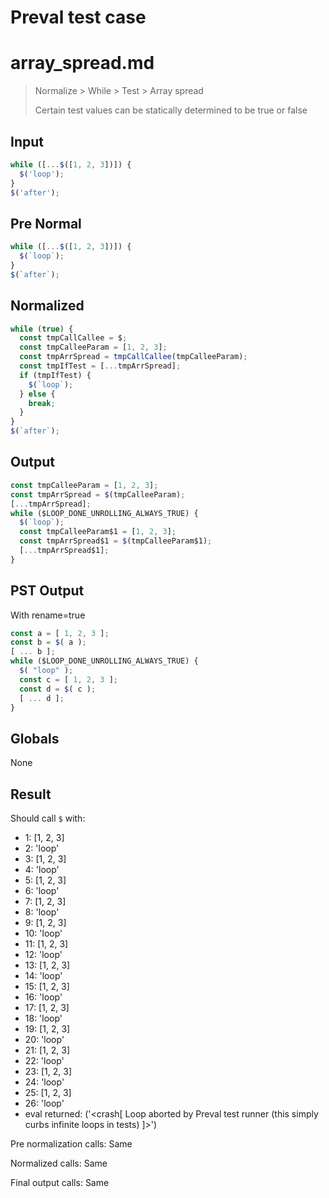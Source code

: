 # Preval test case

# array_spread.md

> Normalize > While > Test > Array spread
>
> Certain test values can be statically determined to be true or false

## Input

`````js filename=intro
while ([...$([1, 2, 3])]) {
  $('loop');
}
$('after');
`````

## Pre Normal


`````js filename=intro
while ([...$([1, 2, 3])]) {
  $(`loop`);
}
$(`after`);
`````

## Normalized


`````js filename=intro
while (true) {
  const tmpCallCallee = $;
  const tmpCalleeParam = [1, 2, 3];
  const tmpArrSpread = tmpCallCallee(tmpCalleeParam);
  const tmpIfTest = [...tmpArrSpread];
  if (tmpIfTest) {
    $(`loop`);
  } else {
    break;
  }
}
$(`after`);
`````

## Output


`````js filename=intro
const tmpCalleeParam = [1, 2, 3];
const tmpArrSpread = $(tmpCalleeParam);
[...tmpArrSpread];
while ($LOOP_DONE_UNROLLING_ALWAYS_TRUE) {
  $(`loop`);
  const tmpCalleeParam$1 = [1, 2, 3];
  const tmpArrSpread$1 = $(tmpCalleeParam$1);
  [...tmpArrSpread$1];
}
`````

## PST Output

With rename=true

`````js filename=intro
const a = [ 1, 2, 3 ];
const b = $( a );
[ ... b ];
while ($LOOP_DONE_UNROLLING_ALWAYS_TRUE) {
  $( "loop" );
  const c = [ 1, 2, 3 ];
  const d = $( c );
  [ ... d ];
}
`````

## Globals

None

## Result

Should call `$` with:
 - 1: [1, 2, 3]
 - 2: 'loop'
 - 3: [1, 2, 3]
 - 4: 'loop'
 - 5: [1, 2, 3]
 - 6: 'loop'
 - 7: [1, 2, 3]
 - 8: 'loop'
 - 9: [1, 2, 3]
 - 10: 'loop'
 - 11: [1, 2, 3]
 - 12: 'loop'
 - 13: [1, 2, 3]
 - 14: 'loop'
 - 15: [1, 2, 3]
 - 16: 'loop'
 - 17: [1, 2, 3]
 - 18: 'loop'
 - 19: [1, 2, 3]
 - 20: 'loop'
 - 21: [1, 2, 3]
 - 22: 'loop'
 - 23: [1, 2, 3]
 - 24: 'loop'
 - 25: [1, 2, 3]
 - 26: 'loop'
 - eval returned: ('<crash[ Loop aborted by Preval test runner (this simply curbs infinite loops in tests) ]>')

Pre normalization calls: Same

Normalized calls: Same

Final output calls: Same
